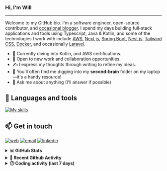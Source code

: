 ### Hi, I'm Will

---

Welcome to my GitHub bio. I'm a software engineer, open-source contributor, and [occasional blogger][blog]. I spend my days building full-stack applications and tools using Typescript, Java & Kotlin, and some of the technologies I work with include [AWS](https://aws.amazon.com/fr/), [Next.js](https://nextjs.org/), [Spring Boot](https://spring.io/projects/spring-boot), [Nest.js](https://nestjs.com/), [Tailwind CSS](https://github.com/tailwindlabs/tailwindcss), [Docker](https://www.docker.com/), and occasionally [Laravel](https://laravel.com/).

- 🔭 Currently diving into Kotlin, and AWS certifications.
- 👯 Open to new work and collaboration opportunities.
- ✍️ I express my thoughts through writing to refine my ideas.
- 🧠 You'll often find me digging into my **second-brain** folder on my laptop—it's a handy resource!
- 💬 Ask me about anything (I'll answer if possible)

## 🎨 Languages and tools

[![My skills](https://skillicons.dev/icons?i=typescript,js,nodejs,nest,java,kotlin,spring,python,fastapi,django,aws,docker,vscode,idea,tailwind&perline=15)](https://wilfriedago.dev/about#skills)

## 📫 Get in touch
[![web](https://img.shields.io/badge/WEBSITE-12100E?logo=google-earth&color=282A36)][website]
[![email](https://img.shields.io/badge/MAIL-12100E?logo=mailgun&color=282A36)][mail]
[![linkedin](https://img.shields.io/badge/LINKEDIN-12100E?logo=linkedin&color=282A36)][linkedin]


<details>
  <summary><b>📊 GitHub Stats</b></summary>
	<br/>
	<p align="left">
		<img width="49.5%" src="https://github-readme-stats.vercel.app/api?username=wilfriedago&show_icons=true&count_private=true&title_color=10b981&icon_color=10b981&theme=react&hide_border=true" />
		<img width="49.5%" src="https://streak-stats.demolab.com/?user=wilfriedago&hide_border=true&theme=react&ring=10b981&fire=fff&currStreakNum=fff&sideLabels=10b981&currStreakLabel=10b981&sideNums=fff" />
	</p>
</details>

<details>
  <summary><b>📅 Recent Github Activity</b></summary>
	<br>

<!--RECENT_ACTIVITY:last_update-->
Last Updated: Saturday, August 9th, 2025, 4:26:17 AM
<!--RECENT_ACTIVITY:last_update_end-->

<!--RECENT_ACTIVITY:start-->
1. ⬆️ Pushed 3 commit(s) to [wilfriedago/dotfiles](https://github.com/wilfriedago/dotfiles)<br>
2. ⭐ Starred [GitbookIO/gitbook](https://github.com/GitbookIO/gitbook)<br>
3. ⭐ Starred [egovernments/DIGIT-OSS](https://github.com/egovernments/DIGIT-OSS)<br>
4. ⭐ Starred [egovernments/DIGIT-OSS](https://github.com/egovernments/DIGIT-OSS)<br>
5. ⭐ Starred [tighten/ziggy](https://github.com/tighten/ziggy)<br>
<!--RECENT_ACTIVITY:end-->
</details>

<details>
  <summary><b>🕐 Coding activity (last 7 days)</b></summary>
	<br>

<!--START_SECTION:waka-->

```python
Total Time: 9 hrs 36 mins

TypeScript        3 hrs 36 mins   █████████░░░░░░░░░░░░░░░░   36.46 %
Java              1 hr 56 mins    █████░░░░░░░░░░░░░░░░░░░░   19.65 %
Bash              1 hr 53 mins    ████▓░░░░░░░░░░░░░░░░░░░░   19.05 %
JavaScript        57 mins         ██▒░░░░░░░░░░░░░░░░░░░░░░   09.61 %
XML               21 mins         █░░░░░░░░░░░░░░░░░░░░░░░░   03.65 %
Other             17 mins         ▓░░░░░░░░░░░░░░░░░░░░░░░░   03.00 %
```

<!--END_SECTION:waka-->
</details>

[website]: https://wilfriedago.me
[linkedin]: https://linkedin.com/in/wilfriedago
[blog]: https://wilfriedago.me/blog
[mail]: mailto:hello@wilfriedago.me
